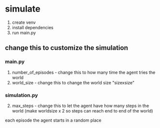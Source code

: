 # simulate
1. create venv
2. install dependencies
3. run main.py

## change this to customize the simulation
### main.py
1. number_of_episodes - change this to how many time the agent tries the world
2. world_size - change this to change the world size "sizexsize"
### simulation.py
2. max_steps - change this to let the agent have how many steps in the world (make worldsize x 2 so steps can reach end to end of the world)


each episode the agent starts in a random place